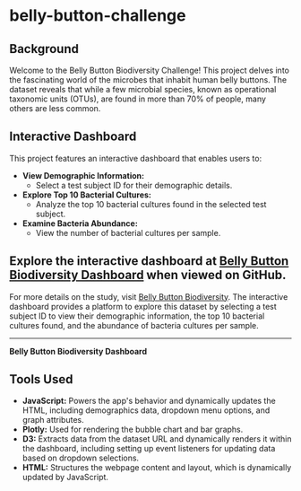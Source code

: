 # belly-button-challenge

## Background

Welcome to the Belly Button Biodiversity Challenge! This project delves into the fascinating world of the microbes that inhabit human belly buttons. The dataset reveals that while a few microbial species, known as operational taxonomic units (OTUs), are found in more than 70% of people, many others are less common.

## Interactive Dashboard
This project features an interactive dashboard that enables users to:

+ **View Demographic Information:**
  + Select a test subject ID for their demographic details.
+ **Explore Top 10 Bacterial Cultures:**
    + Analyze the top 10 bacterial cultures found in the selected test subject.
+ **Examine Bacteria Abundance:**
    + View the number of bacterial cultures per sample.
    
Explore the interactive dashboard at [Belly Button Biodiversity Dashboard](file:///Users/anigevorgyan/Downloads/Challenge%2014/clone/belly-button-challenge/index.html) when viewed on GitHub.
----------------------------

For more details on the study, visit [Belly Button Biodiversity](https://robdunnlab.com/projects/belly-button-biodiversity/). The interactive dashboard provides a platform to explore this dataset by selecting a test subject ID to view their demographic information, the top 10 bacterial cultures found, and the abundance of bacteria cultures per sample.

---------------
**Belly Button Biodiversity Dashboard**

## Tools Used
+ **JavaScript:** Powers the app's behavior and dynamically updates the HTML, including demographics data, dropdown menu options, and graph attributes.
+ **Plotly:** Used for rendering the bubble chart and bar graphs.
+ **D3:** Extracts data from the dataset URL and dynamically renders it within the dashboard, including setting up event listeners for updating data based on dropdown selections.
+ **HTML:** Structures the webpage content and layout, which is dynamically updated by JavaScript.

